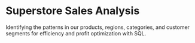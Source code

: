 # Superstore Sales Analysis
Identifying the patterns in our products, regions, categories, and customer segments for efficiency and profit optimization with SQL.
